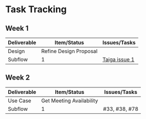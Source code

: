 # Task Tracking

## Week 1
Deliverable | Item/Status | Issues/Tasks
---|---|---
Design | Refine Design Proposal | 
Subflow | 1 | [Taiga issue 1](https://tree.taiga.io/project/yogeshlele-agilebot/issue/1)


## Week 2
Deliverable | Item/Status | Issues/Tasks
---|---|---
Use Case | Get Meeting Availability | 
Subflow | 1 | #33, #38, #78
